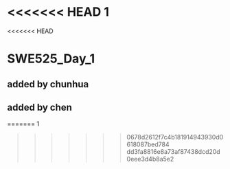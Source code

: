 <<<<<<< HEAD
1
=======
<<<<<<< HEAD
# SWE525_Day_1
## added by chunhua
## added by chen
=======
1
>>>>>>> 0678d2612f7c4b181914943930d0618087bed784
>>>>>>> dd3fa8816e8a73af87438dcd20d0eee3d4b8a5e2
